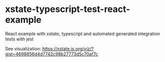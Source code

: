 # xstate-typescript-test-react-example
React example with xstate, typescript and automated generated integration tests with jest 

See visualization: https://xstate.js.org/viz/?gist=4698856d4d7742c98b27773d5c70af7c
